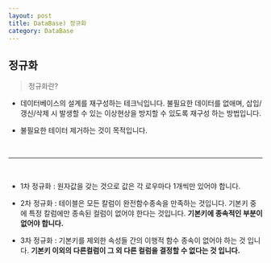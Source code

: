 ```yaml
---
layout: post
title: DataBase) 정규화
category: DataBase
---
```

	
    
## 정규화
	

>정규화란?    
 
 - 데이터베이스의 설계를 재구성하는 테크닉입니다. 불필요한 데이터를 없애며, 삽입/갱신/삭제 시 발생할 수 있는 이상현상을 방지할 수 있도록 재구성 하는 방법입니다.

 - 불필요한 테이터 제거하는 것이 목적입니다.


<br>
<hr>
<br>

- 1차 정규화 : 원자값을 갖는 것으로 값은 각 로우마다 1개씩만 있어야 합니다.

- 2차 정규화 : 테이블은 모든 칼럼이 완전함수종속을 만족하는 것입니다. 기본키 중에 특정 칼럼에만 종속된 컬럼이 없어야 한다는 것입니다. **기본키에 종속적인 부분이 없어야 합니다.**

- 3차 정규화 : 기본키를 제외한 속성들 간의 이행적 함수 종속이 없어야 하는 것 입니다. **기본키 이외의 다른컬럼이 그 외 다른 컬럼을 결정할 수 없다는 것 입니다.**
